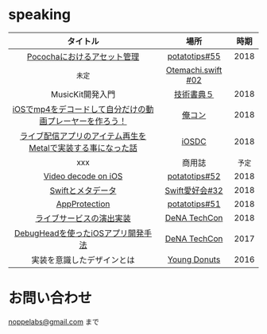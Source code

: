 # speaking

| タイトル | 場所 | 時期 |
| :---: | :---: | :---: |
| [Pocochaにおけるアセット管理](https://speakerdeck.com/noppefoxwolf/potatotips55) | [potatotips\#55]() | 2018 |
| `未定` | [Otemachi.swift #02](https://nikkei.connpass.com/event/98887/?utm_campaign=event_lottery_join&utm_source=notifications&utm_medium=email&utm_content=detail_btn) | 
| MusicKit開発入門 | [技術書典５](https://techbookfest.org/event/tbf05) | 2018 |
| [iOSでmp4をデコードして自分だけの動画プレーヤーを作ろう！](https://speakerdeck.com/noppefoxwolf/orecon) | [俺コン](https://ore-con.firebaseapp.com) | 2018 |
| [ライブ配信アプリのアイテム再生をMetalで実装する事になった話](https://speakerdeck.com/noppefoxwolf/raibupei-xin-apurifalseaitemuzai-sheng-wometaldeshi-zhuang-surushi-ninatutahua) | [iOSDC](https://iosdc.jp/2018/) | 2018 |
| xxx | 商用誌 | `予定` |
| [Video decode on iOS](https://speakerdeck.com/noppefoxwolf/video-decode-on-ios) | [potatotips\#52](https://potatotips.connpass.com/event/88164/) | 2018 |
| [Swiftとメタデータ](https://speakerdeck.com/noppefoxwolf/swifttometadeta) | [Swift愛好会#32](https://love-swift.connpass.com/event/88666/) | 2018 |
| [AppProtection](https://speakerdeck.com/noppefoxwolf/iosapurikaravpnjie-sok-falsejian-chu-wosuru) | [potatotips\#51](https://potatotips.connpass.com/event/85025/) | 2018 |
| [ライブサービスの演出実装](https://www.slideshare.net/dena_tech/ss-88557943) | [DeNA TechCon](https://techcon.dena.com/2017/) | 2018 |
| [DebugHeadを使ったiOSアプリ開発手法](https://www.slideshare.net/dena_tech/debugheadios-denatechcon) | [DeNA TechCon](https://techcon.dena.com/2017/) | 2017 |
| 実装を意識したデザインとは | [Young Donuts](https://yng-dnts.connpass.com/event/36358/) | 2016 |

# お問い合わせ

noppelabs@gmail.com まで
